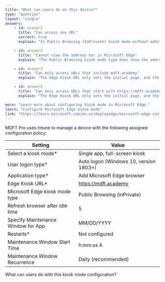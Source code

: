 ```yaml
---
title: "What can users do on this device?"
type: "question"
layout: "single"
answers:
    - id: answer1
      title: "Can access any URL"
      correct: true
      explain: "In Public Browsing (InPrivate) kiosk mode without additional URL restrictions configured, users can access any URL."

    - id: answer2
      title: "Cannot view the address bar in Microsoft Edge"
      explain: "The Public Browsing kiosk mode type does show the address bar to users."

    - id: answer3
      title: "Can only access URLs that include mdft.academy"
      explain: "The Edge Kiosk URL only sets the initial page, and the Public Browsing kiosk mode type does not restrict which URLs can be visited."

    - id: answer4
      title: "Can only access URLs that start with https://mdft.academy"
      explain: "The Edge Kiosk URL only sets the initial page, and the Public Browsing kiosk mode type does not restrict which URLs can be visited."

more: "Learn more about configuring kiosk mode in Microsoft Edge."
learn: "Configure Microsoft Edge kiosk mode"
link: "https://learn.microsoft.com/en-us/deployedge/microsoft-edge-configure-kiosk-mode"
---
```

MDFT Pro uses Intune to manage a device with the following assigned configuration policy:

| Setting                                | Value                                  |
|----------------------------------------|----------------------------------------|
| Select a kiosk mode*                   | Single app, full-screen kiosk          |
| User logon type*                       | Auto logon (Windows 10, version 1803+) |
| Application type*                      | Add Microsoft Edge browser             |
| Edge Kiosk URL*                        | https://mdft.academy                    |
| Microsoft Edge kiosk mode type         | Public Browsing (inPrivate)            |
| Refresh browser after idle time        | 5                                      |
| Specify Maintenance Window for App     | MM/DD/YYYY                             |
| Restarts*                              | Not configured                         |
| Maintenance Window Start Time          | h:mm:ss A                              |
| Maintenance Window Recurrence          | Daily (recommended)                    |

What can users do with this kiosk mode configuration?
